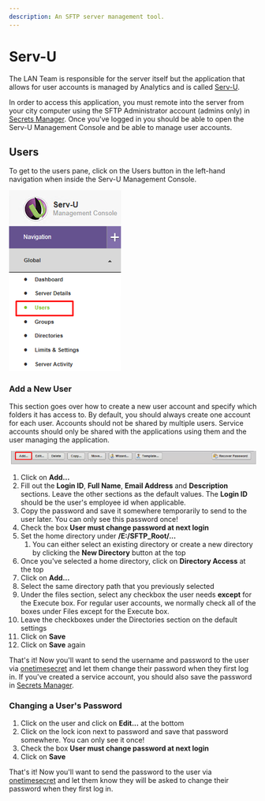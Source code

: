 ```yaml
---
description: An SFTP server management tool.
---
```


# Serv-U

The LAN Team is responsible for the server itself but the application that allows for user accounts is managed by Analytics and is called [Serv-U](https://www.serv-u.com).

In order to access this application, you must remote into the server from your city computer using the SFTP Administrator account (admins only) in [Secrets Manager](broken-reference). Once you've logged in you should be able to open the Serv-U Management Console and be able to manage user accounts.

## Users

To get to the users pane, click on the Users button in the left-hand navigation when inside the Serv-U Management Console.

![](../../../.gitbook/assets/servu-users-button.png)

### Add a New User

This section goes over how to create a new user account and specify which folders it has access to. By default, you should always create one account for each user. Accounts should not be shared by multiple users. Service accounts should only be shared with the applications using them and the user managing the application.

![](<../../../.gitbook/assets/image (4).png>)

1. Click on **Add...**
2. Fill out the **Login ID**, **Full Name**, **Email Address** and **Description** sections. Leave the other sections as the default values. The **Login ID** should be the user's employee id when applicable.
3. Copy the password and save it somewhere temporarily to send to the user later. You can only see this password once!
4. Check the box **User must change password at next login**
5. Set the home directory under **/E:/SFTP\_Root/...**
   1. You can either select an existing directory or create a new directory by clicking the **New Directory** button at the top
6. Once you've selected a home directory, click on **Directory Access** at the top
7. Click on **Add...**
8. Select the same directory path that you previously selected
9. Under the files section, select any checkbox the user needs **except** for the Execute box. For regular user accounts, we normally check all of the boxes under Files except for the Execute box.
10. Leave the checkboxes under the Directories section on the default settings
11. Click on **Save**
12. Click on **Save** again

That's it! Now you'll want to send the username and password to the user via [onetimesecret](https://onetimesecret.com) and let them change their password when they first log in. If you've created a service account, you should also save the password in [Secrets Manager](broken-reference).

### Changing a User's Password

1. Click on the user and click on **Edit...** at the bottom
2. Click on the lock icon next to password and save that password somewhere. You can only see it once!
3. Check the box **User must change password at next login**
4. Click on **Save**

That's it! Now you'll want to send the password to the user via [onetimesecret](https://onetimesecret.com) and let them know they will be asked to change their password when they first log in.
